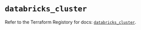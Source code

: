 # `databricks_cluster`

Refer to the Terraform Registory for docs: [`databricks_cluster`](https://registry.terraform.io/providers/databricks/databricks/1.26.0/docs/resources/cluster).
